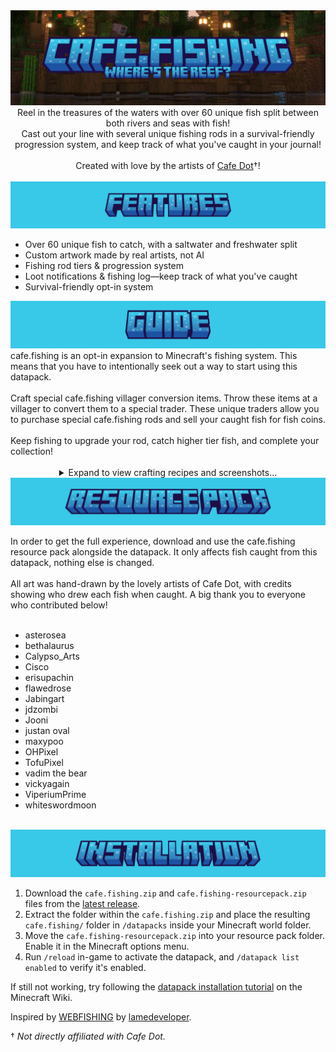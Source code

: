 <img src="./.github/assets/cafe.fishing_logo.png" alt="The cafe.fishing logo with the subtitle saying, 'where's the reef'. In the background is a screenshot of a player fishing on a dock built in Minecraft with shaders enabled." />

<div align="center">
Reel in the treasures of the waters with over 60 unique fish split between both rivers and seas with fish!<br>Cast out your line with several unique fishing rods in a survival-friendly progression system, and keep track of what you've caught in your journal!
<br><br>
Created with love by the artists of <a href="https://discord.gg/cafedot">Cafe Dot</a>†!
</div>
<br>
<img src="./.github/assets/features.png" />

- Over 60 unique fish to catch, with a saltwater and freshwater split
- Custom artwork made by real artists, not AI
- Fishing rod tiers & progression system
- Loot notifications & fishing log—keep track of what you've caught
- Survival-friendly opt-in system
<img src="./.github/assets/guide.png" />
cafe.fishing is an opt-in expansion to Minecraft's fishing system. This means that you have to intentionally seek out a way to start using this datapack.
<br><br>
Craft special cafe.fishing villager conversion items. Throw these items at a villager to convert them to a special trader. These unique traders allow you to purchase special cafe.fishing rods and sell your caught fish for fish coins.
<br><br>
Keep fishing to upgrade your rod, catch higher tier fish, and complete your collection!
<br><br>
<details align="center">
<summary>Expand to view crafting recipes and screenshots...</summary>
<br>
<img src="./.github/assets/guide/rods.png" style="width: 512px" />
<br>
6 Fishing Rods + 1 Barrel = Fishing Rod Vendor Conversion Item
<br><br>
<img src="./.github/assets/guide/fresh.png" style="width: 512px" />
<br>
8 Salmon + 1 Barrel = Freshwater Vendor Conversion Item
<br><br>
<img src="./.github/assets/guide/salt.png" style="width: 512px"/>
<br>
8 Cod + 1 Barrel = Saltwater Vendor Conversion Item
<br><br>
<img src="./.github/assets/guide/coinvendor.png" style="width: 512px"/>
<br>
Sell your fish to the fishing vendors for Fish Coins!
<br><br>
<img src="./.github/assets/guide/rodvendor.png" style="width: 512px"/>
<br>
Upgrade your rod at the Rod Vendor for Fish Coins!
<br><br>
<img src="./.github/assets/guide/loottracker.png" style="width: 512px"/>
<br>
Keep track of your fishing log in the advancements tab!
</details>

<img src="./.github/assets/resourcepack.png" />

In order to get the full experience, download and use the cafe.fishing resource pack alongside the datapack. It only affects fish caught from this datapack, nothing else is changed.
<br><br>
All art was hand-drawn by the lovely artists of Cafe Dot, with credits showing who drew each fish when caught. A big thank you to everyone who contributed below!
<br><br>
- asterosea 
- bethalaurus
- Calypso_Arts 
- Cisco
- erisupachin
- flawedrose
- Jabingart
- jdzombi
- Jooni
- justan oval
- maxypoo
- OHPixel
- TofuPixel
- vadim the bear
- vickyagain
- ViperiumPrime
- whiteswordmoon
<br><br>
<img src="./.github/assets/installation.png" />

1. Download the `cafe.fishing.zip` and `cafe.fishing-resourcepack.zip` files from the [latest release](https://github.com/maxheyn/cafe.fishing/releases/latest).
2. Extract the folder within the `cafe.fishing.zip` and place the resulting `cafe.fishing/` folder in `/datapacks` inside your Minecraft world folder.
3. Move the `cafe.fishing-resourcepack.zip` into your resource pack folder. Enable it in the Minecraft options menu.
4. Run `/reload` in-game to activate the datapack, and `/datapack list enabled` to verify it's enabled.

If still not working, try following the [datapack installation tutorial](https://minecraft.wiki/w/Tutorial:Installing_a_data_pack) on the Minecraft Wiki.


Inspired by [WEBFISHING](https://store.steampowered.com/app/3146520/WEBFISHING/) by [lamedeveloper](https://lamedeveloper.itch.io/).

† _Not directly affiliated with Cafe Dot._